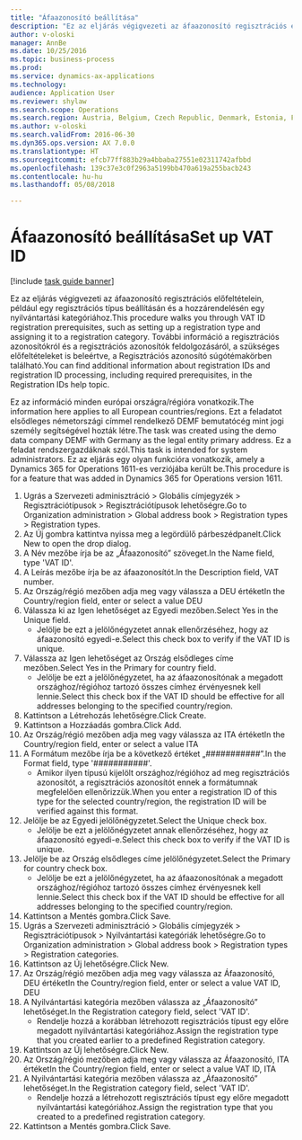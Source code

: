 ```yaml
--- 
title: "Áfaazonosító beállítása"
description: "Ez az eljárás végigvezeti az áfaazonosító regisztrációs előfeltételein, például egy regisztrációs típus beállításán és a hozzárendelésén egy nyilvántartási kategóriához."
author: v-oloski
manager: AnnBe
ms.date: 10/25/2016
ms.topic: business-process
ms.prod: 
ms.service: dynamics-ax-applications
ms.technology: 
audience: Application User
ms.reviewer: shylaw
ms.search.scope: Operations
ms.search.region: Austria, Belgium, Czech Republic, Denmark, Estonia, Finland, France, Germany, Hungary, Ireland, Italy, Latvia, Lithuania, Netherlands, Poland, Spain, Sweden, United Kingdom
ms.author: v-oloski
ms.search.validFrom: 2016-06-30
ms.dyn365.ops.version: AX 7.0.0
ms.translationtype: HT
ms.sourcegitcommit: efcb77ff883b29a4bbaba27551e02311742afbbd
ms.openlocfilehash: 139c37e3c0f2963a5199bb470a619a255bacb243
ms.contentlocale: hu-hu
ms.lasthandoff: 05/08/2018

---
```

# <a name="set-up-vat-id"></a><span data-ttu-id="83ae9-103">Áfaazonosító beállítása</span><span class="sxs-lookup"><span data-stu-id="83ae9-103">Set up VAT ID</span></span>

[!include [task guide banner](../../includes/task-guide-banner.md)]

<span data-ttu-id="83ae9-104">Ez az eljárás végigvezeti az áfaazonosító regisztrációs előfeltételein, például egy regisztrációs típus beállításán és a hozzárendelésén egy nyilvántartási kategóriához.</span><span class="sxs-lookup"><span data-stu-id="83ae9-104">This procedure walks you through VAT ID registration prerequisites, such as setting up a registration type and assigning it to a registration category.</span></span> <span data-ttu-id="83ae9-105">További információ a regisztrációs azonosítókról és a regisztrációs azonosítók feldolgozásáról, a szükséges előfeltételeket is beleértve, a Regisztrációs azonosító súgótémakörben található.</span><span class="sxs-lookup"><span data-stu-id="83ae9-105">You can find additional information about registration IDs and registration ID processing, including required prerequisites, in the Registration IDs help topic.</span></span> 

<span data-ttu-id="83ae9-106">Ez az információ minden európai országra/régióra vonatkozik.</span><span class="sxs-lookup"><span data-stu-id="83ae9-106">The information here applies to all European countries/regions.</span></span> <span data-ttu-id="83ae9-107">Ezt a feladatot elsődleges németországi címmel rendelkező DEMF bemutatócég mint jogi személy segítségével hozták létre.</span><span class="sxs-lookup"><span data-stu-id="83ae9-107">The task was created using the demo data company DEMF with Germany as the legal entity primary address.</span></span> <span data-ttu-id="83ae9-108">Ez a feladat rendszergazdáknak szól.</span><span class="sxs-lookup"><span data-stu-id="83ae9-108">This task is intended for system administrators.</span></span> <span data-ttu-id="83ae9-109">Ez az eljárás egy olyan funkcióra vonatkozik, amely a Dynamics 365 for Operations 1611-es verziójába került be.</span><span class="sxs-lookup"><span data-stu-id="83ae9-109">This procedure is for a feature that was added in Dynamics 365 for Operations version 1611.</span></span>

1. <span data-ttu-id="83ae9-110">Ugrás a Szervezeti adminisztráció > Globális címjegyzék > Regisztrációtípusok > Regisztrációtípusok lehetőségre.</span><span class="sxs-lookup"><span data-stu-id="83ae9-110">Go to Organization administration > Global address book > Registration types > Registration types.</span></span>
2. <span data-ttu-id="83ae9-111">Az Új gombra kattintva nyissa meg a legördülő párbeszédpanelt.</span><span class="sxs-lookup"><span data-stu-id="83ae9-111">Click New to open the drop dialog.</span></span>
3. <span data-ttu-id="83ae9-112">A Név mezőbe írja be az „Áfaazonosító” szöveget.</span><span class="sxs-lookup"><span data-stu-id="83ae9-112">In the Name field, type 'VAT ID'.</span></span>
4. <span data-ttu-id="83ae9-113">A Leírás mezőbe írja be az áfaazonosítót.</span><span class="sxs-lookup"><span data-stu-id="83ae9-113">In the Description field, VAT number.</span></span>
5. <span data-ttu-id="83ae9-114">Az Ország/régió mezőben adja meg vagy válassza a DEU értéket</span><span class="sxs-lookup"><span data-stu-id="83ae9-114">In the Country/region field, enter or select a value DEU</span></span>
6. <span data-ttu-id="83ae9-115">Válassza ki az Igen lehetőséget az Egyedi mezőben.</span><span class="sxs-lookup"><span data-stu-id="83ae9-115">Select Yes in the Unique field.</span></span>
    * <span data-ttu-id="83ae9-116">Jelölje be ezt a jelölőnégyzetet annak ellenőrzéséhez, hogy az áfaazonosító egyedi-e.</span><span class="sxs-lookup"><span data-stu-id="83ae9-116">Select this check box to verify if the VAT ID is unique.</span></span>  
7. <span data-ttu-id="83ae9-117">Válassza az Igen lehetőséget az Ország elsődleges címe mezőben.</span><span class="sxs-lookup"><span data-stu-id="83ae9-117">Select Yes in the Primary for country field.</span></span>
    * <span data-ttu-id="83ae9-118">Jelölje be ezt a jelölőnégyzetet, ha az áfaazonosítónak a megadott országhoz/régióhoz tartozó összes címhez érvényesnek kell lennie.</span><span class="sxs-lookup"><span data-stu-id="83ae9-118">Select this check box if the VAT ID should be effective for all addresses belonging to the specified country/region.</span></span>  
8. <span data-ttu-id="83ae9-119">Kattintson a Létrehozás lehetőségre.</span><span class="sxs-lookup"><span data-stu-id="83ae9-119">Click Create.</span></span>
9. <span data-ttu-id="83ae9-120">Kattintson a Hozzáadás gombra.</span><span class="sxs-lookup"><span data-stu-id="83ae9-120">Click Add.</span></span>
10. <span data-ttu-id="83ae9-121">Az Ország/régió mezőben adja meg vagy válassza az ITA értéket</span><span class="sxs-lookup"><span data-stu-id="83ae9-121">In the Country/region field, enter or select a value ITA</span></span>
11. <span data-ttu-id="83ae9-122">A Formátum mezőbe írja be a következő értéket „###########”.</span><span class="sxs-lookup"><span data-stu-id="83ae9-122">In the Format field, type '###########'.</span></span>
    * <span data-ttu-id="83ae9-123">Amikor ilyen típusú kijelölt országhoz/régióhoz ad meg regisztrációs azonosítót, a regisztrációs azonosítót ennek a formátumnak megfelelően ellenőrizzük.</span><span class="sxs-lookup"><span data-stu-id="83ae9-123">When you enter a registration ID of this type for the selected country/region, the registration ID will be verified against this format.</span></span>  
12. <span data-ttu-id="83ae9-124">Jelölje be az Egyedi jelölőnégyzetet.</span><span class="sxs-lookup"><span data-stu-id="83ae9-124">Select the Unique check box.</span></span>
    * <span data-ttu-id="83ae9-125">Jelölje be ezt a jelölőnégyzetet annak ellenőrzéséhez, hogy az áfaazonosító egyedi-e.</span><span class="sxs-lookup"><span data-stu-id="83ae9-125">Select this check box to verify if the VAT ID is unique.</span></span>  
13. <span data-ttu-id="83ae9-126">Jelölje be az Ország elsődleges címe jelölőnégyzetet.</span><span class="sxs-lookup"><span data-stu-id="83ae9-126">Select the Primary for country check box.</span></span>
    * <span data-ttu-id="83ae9-127">Jelölje be ezt a jelölőnégyzetet, ha az áfaazonosítónak a megadott országhoz/régióhoz tartozó összes címhez érvényesnek kell lennie.</span><span class="sxs-lookup"><span data-stu-id="83ae9-127">Select this check box if the VAT ID should be effective for all addresses belonging to the specified country/region.</span></span>  
14. <span data-ttu-id="83ae9-128">Kattintson a Mentés gombra.</span><span class="sxs-lookup"><span data-stu-id="83ae9-128">Click Save.</span></span>
15. <span data-ttu-id="83ae9-129">Ugrás a Szervezeti adminisztráció > Globális címjegyzék > Regisztrációtípusok > Nyilvántartási kategóriák lehetőségre.</span><span class="sxs-lookup"><span data-stu-id="83ae9-129">Go to Organization administration > Global address book > Registration types > Registration categories.</span></span>
16. <span data-ttu-id="83ae9-130">Kattintson az Új lehetőségre.</span><span class="sxs-lookup"><span data-stu-id="83ae9-130">Click New.</span></span>
17. <span data-ttu-id="83ae9-131">Az Ország/régió mezőben adja meg vagy válassza az Áfaazonosító, DEU értéket</span><span class="sxs-lookup"><span data-stu-id="83ae9-131">In the Country/region field, enter or select a value VAT ID, DEU</span></span>
18. <span data-ttu-id="83ae9-132">A Nyilvántartási kategória mezőben válassza az „Áfaazonosító” lehetőséget.</span><span class="sxs-lookup"><span data-stu-id="83ae9-132">In the Registration category field, select 'VAT ID'.</span></span>
    * <span data-ttu-id="83ae9-133">Rendelje hozzá a korábban létrehozott regisztrációs típust egy előre megadott nyilvántartási kategóriához.</span><span class="sxs-lookup"><span data-stu-id="83ae9-133">Assign the registration type that you created earlier to a predefined Registration category.</span></span>  
19. <span data-ttu-id="83ae9-134">Kattintson az Új lehetőségre.</span><span class="sxs-lookup"><span data-stu-id="83ae9-134">Click New.</span></span>
20. <span data-ttu-id="83ae9-135">Az Ország/régió mezőben adja meg vagy válassza az Áfaazonosító, ITA értéket</span><span class="sxs-lookup"><span data-stu-id="83ae9-135">In the Country/region field, enter or select a value VAT ID, ITA</span></span>
21. <span data-ttu-id="83ae9-136">A Nyilvántartási kategória mezőben válassza az „Áfaazonosító” lehetőséget.</span><span class="sxs-lookup"><span data-stu-id="83ae9-136">In the Registration category field, select 'VAT ID'.</span></span>
    * <span data-ttu-id="83ae9-137">Rendelje hozzá a létrehozott regisztrációs típust egy előre megadott nyilvántartási kategóriához.</span><span class="sxs-lookup"><span data-stu-id="83ae9-137">Assign the registration type that you created to a predefined registration category.</span></span>  
22. <span data-ttu-id="83ae9-138">Kattintson a Mentés gombra.</span><span class="sxs-lookup"><span data-stu-id="83ae9-138">Click Save.</span></span>


